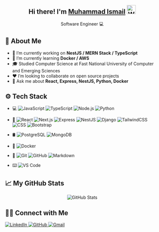 <h2 align="center">
  Hi there! I'm <a href="https://github.com/ismaildev7">Muhammad Ismail</a>
  <img src="https://github.com/TheDudeThatCode/TheDudeThatCode/blob/master/Assets/Hi.gif" width="29" alt="Waving">
</h2>
<p align="center">Software Engineer 💻</p>

## 📖 About Me

- 🔭 I’m currently working on **NestJS / MERN Stack / TypeScript**
- 🌱 I’m currently learning **Docker / AWS**
- 🎓 Studied Computer Science at Fast National University of Computer and Emerging Sciences
- ❤️ I’m looking to collaborate on open source projects
- 💬 Ask me about **React, Express, NestJS, Python, Docker**

## ⚙ Tech Stack

- 💻
  ![JavaScript](https://img.shields.io/badge/-JavaScript-333333?style=flat&logo=javascript)
  ![TypeScript](https://img.shields.io/badge/-TypeScript-333333?style=flat&logo=typescript&logoColor=white)
  ![Node.js](https://img.shields.io/badge/-Node.js-333333?style=flat&logo=node.js)
  ![Python](https://img.shields.io/badge/-Python-333333?style=flat&logo=python)

- 🎨
  ![React](https://img.shields.io/badge/-React-333333?style=flat&logo=react)
  ![Next.js](https://img.shields.io/badge/next.js-333333?style=flat&logo=nextdotjs&logoColor=white)
  ![Express](https://img.shields.io/badge/-Express-333333?style=flat&logo=express)
  ![NestJS](https://img.shields.io/badge/-NestJs-red?style=flat&logo=nestjs)
  ![Django](https://img.shields.io/badge/-Django-008000?style=flat&logo=django)
  ![TailwindCSS](https://img.shields.io/badge/-tailwindcss-38B2AC?style=flat&logo=tailwind-css&logoColor=white)
  ![CSS](https://img.shields.io/badge/-CSS-333333?style=flat&logo=CSS3&logoColor=1572B6)
  ![Bootstrap](https://img.shields.io/badge/-Bootstrap-333333?style=flat&logo=bootstrap&logoColor=563D7C)

- 🛢
  ![PostgreSQL](https://img.shields.io/badge/-PostgreSQL-333333?style=flat&logo=postgresql)
  ![MongoDB](https://img.shields.io/badge/-MongoDB-333333?style=flat&logo=mongodb)

- 🐳
  ![Docker](https://img.shields.io/badge/-Docker-333333?style=flat&logo=docker)

- 📝
  ![Git](https://img.shields.io/badge/-Git-333333?style=flat&logo=git)
  ![GitHub](https://img.shields.io/badge/-GitHub-333333?style=flat&logo=github)
  ![Markdown](https://img.shields.io/badge/-Markdown-333333?style=flat&logo=markdown)

- ⌨️
  ![VS Code](https://img.shields.io/badge/-Visual%20Studio%20Code-333333?style=flat&logo=visual-studio-code&logoColor=007ACC)

## 📈 My GitHub Stats

<p align="center">
  <img align="center" src="https://github-readme-stats.vercel.app/api?username=ismaildev7&show_icons=true&theme=radical&count_private=true" alt="GitHub Stats"/>
</p>

## 🤝🏻 Connect with Me

<p>
  <a href="https://www.linkedin.com/in/ismaildev7" target="_blank">
    <img src="https://img.shields.io/badge/LinkedIn-Muhammad%20Ismail-blue?style=flat-square&logo=LinkedIn" alt="LinkedIn">
  </a>
  <a href="https://github.com/ismaildev7" target="_blank">
    <img src="https://img.shields.io/badge/GitHub-0A0A0A?style=flat-square&logo=github&logoColor=white" alt="GitHub">
  </a>
  <a href="mailto:muhammadismaildev@gmail.com" target="_blank">
    <img src="https://img.shields.io/badge/Gmail-FFF?style=flat-square&logo=gmail&logoColor=red" alt="Gmail">
  </a>
</p>

